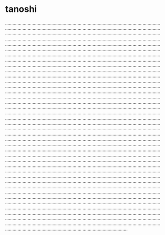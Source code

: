 # tanoshi
......................................................................................................................................................................................................................................................................................................................................................................................................................................................................................................................................................................................................................................................................................................................................................................................................................................................................................................................................................................................................................................................................................................................................................................................................................................................................................................................................................................................................................................................................................................................................................................................................................................................................................................................................................................................................................................................................................................................................................................................................................................................................................................................................................................................................................................................................................................................................................................................................................................................................................................................................................................................................................................................................................................................................................................................................................................................................................................................................................................................................................................................................................................................................................................................................................................................................................................................................................................................................................................................................................................................................................................................................................................................................................................................................................................................................................................................................................................................................................................................................................................................................................................................................................................................................................................................................................................................................................................................................................................................................................................................................................................................................................................................................................................................................................................................................................................................................................................................................................................................................................................................................................................................................